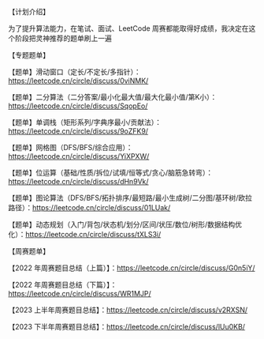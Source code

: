 【计划介绍】

为了提升算法能力，在笔试、面试、LeetCode 周赛都能取得好成绩，我决定在这个阶段把灵神推荐的题单刷上一遍



【专题题单】

【题单】滑动窗口（定长/不定长/多指针）：https://leetcode.cn/circle/discuss/0viNMK/

【题单】二分算法（二分答案/最小化最大值/最大化最小值/第K小）：https://leetcode.cn/circle/discuss/SqopEo/

【题单】单调栈（矩形系列/字典序最小/贡献法）：https://leetcode.cn/circle/discuss/9oZFK9/

【题单】网格图（DFS/BFS/综合应用）：https://leetcode.cn/circle/discuss/YiXPXW/

【题单】位运算（基础/性质/拆位/试填/恒等式/贪心/脑筋急转弯）：https://leetcode.cn/circle/discuss/dHn9Vk/

【题单】图论算法（DFS/BFS/拓扑排序/最短路/最小生成树/二分图/基环树/欧拉路径）：https://leetcode.cn/circle/discuss/01LUak/

【题单】动态规划（入门/背包/状态机/划分/区间/状压/数位/树形/数据结构优化）：https://leetcode.cn/circle/discuss/tXLS3i/



【周赛题单】

【2022 年周赛题目总结（上篇）】：https://leetcode.cn/circle/discuss/G0n5iY/

【2022 年周赛题目总结（下篇）】：https://leetcode.cn/circle/discuss/WR1MJP/

【2023 上半年周赛题目总结】：https://leetcode.cn/circle/discuss/v2RXSN/

【2023 下半年周赛题目总结】：https://leetcode.cn/circle/discuss/lUu0KB/
